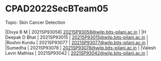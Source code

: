 # CPAD2022SecBTeam05

Topic: Skin Cancer Detection

|Divya B M | 2021SP93058| 2021SP93058@wilp.bits-pilani.ac.in |
|H Deepak D Bhat | 2021SP93015 | 2021SP93015@wilp.bits-pilani.ac.in |
|Roshni Kundu | 2021SP93077 | 2021SP93077@wilp.bits-pilani.ac.in |
|Sumedha | 2021SP93078 | 2021SP93078@wilp.bits-pilani.ac.in |
|Valesh Levin Mathias | 2021SP93042 | 2021SP93042@wilp.bits-pilani.ac.in |
